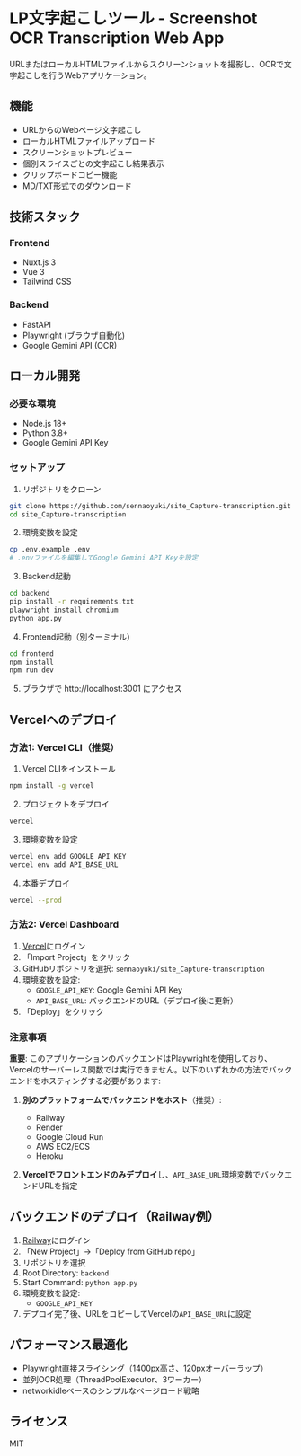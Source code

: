 # LP文字起こしツール - Screenshot OCR Transcription Web App

URLまたはローカルHTMLファイルからスクリーンショットを撮影し、OCRで文字起こしを行うWebアプリケーション。

## 機能

- URLからのWebページ文字起こし
- ローカルHTMLファイルアップロード
- スクリーンショットプレビュー
- 個別スライスごとの文字起こし結果表示
- クリップボードコピー機能
- MD/TXT形式でのダウンロード

## 技術スタック

### Frontend
- Nuxt.js 3
- Vue 3
- Tailwind CSS

### Backend
- FastAPI
- Playwright (ブラウザ自動化)
- Google Gemini API (OCR)

## ローカル開発

### 必要な環境
- Node.js 18+
- Python 3.8+
- Google Gemini API Key

### セットアップ

1. リポジトリをクローン
```bash
git clone https://github.com/sennaoyuki/site_Capture-transcription.git
cd site_Capture-transcription
```

2. 環境変数を設定
```bash
cp .env.example .env
# .envファイルを編集してGoogle Gemini API Keyを設定
```

3. Backend起動
```bash
cd backend
pip install -r requirements.txt
playwright install chromium
python app.py
```

4. Frontend起動（別ターミナル）
```bash
cd frontend
npm install
npm run dev
```

5. ブラウザで http://localhost:3001 にアクセス

## Vercelへのデプロイ

### 方法1: Vercel CLI（推奨）

1. Vercel CLIをインストール
```bash
npm install -g vercel
```

2. プロジェクトをデプロイ
```bash
vercel
```

3. 環境変数を設定
```bash
vercel env add GOOGLE_API_KEY
vercel env add API_BASE_URL
```

4. 本番デプロイ
```bash
vercel --prod
```

### 方法2: Vercel Dashboard

1. [Vercel](https://vercel.com)にログイン
2. 「Import Project」をクリック
3. GitHubリポジトリを選択: `sennaoyuki/site_Capture-transcription`
4. 環境変数を設定:
   - `GOOGLE_API_KEY`: Google Gemini API Key
   - `API_BASE_URL`: バックエンドのURL（デプロイ後に更新）
5. 「Deploy」をクリック

### 注意事項

**重要**: このアプリケーションのバックエンドはPlaywrightを使用しており、Vercelのサーバーレス関数では実行できません。以下のいずれかの方法でバックエンドをホスティングする必要があります:

1. **別のプラットフォームでバックエンドをホスト**（推奨）:
   - Railway
   - Render
   - Google Cloud Run
   - AWS EC2/ECS
   - Heroku

2. **Vercelでフロントエンドのみデプロイ**し、`API_BASE_URL`環境変数でバックエンドURLを指定

## バックエンドのデプロイ（Railway例）

1. [Railway](https://railway.app)にログイン
2. 「New Project」→「Deploy from GitHub repo」
3. リポジトリを選択
4. Root Directory: `backend`
5. Start Command: `python app.py`
6. 環境変数を設定:
   - `GOOGLE_API_KEY`
7. デプロイ完了後、URLをコピーしてVercelの`API_BASE_URL`に設定

## パフォーマンス最適化

- Playwright直接スライシング（1400px高さ、120pxオーバーラップ）
- 並列OCR処理（ThreadPoolExecutor、3ワーカー）
- networkidleベースのシンプルなページロード戦略

## ライセンス

MIT
